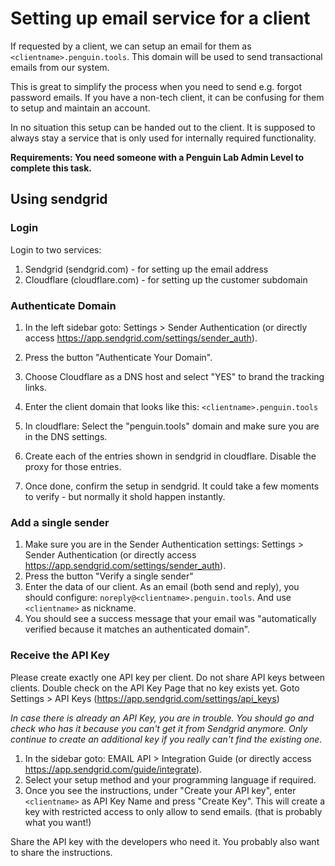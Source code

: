 # Setting up email service for a client

If requested by a client, we can setup an email for them as `<clientname>.penguin.tools`. This domain will be used to send transactional emails from our system.

This is great to simplify the process when you need to send e.g. forgot password emails. If you have a non-tech client, it can be confusing for them to setup and maintain an account.

In no situation this setup can be handed out to the client. It is supposed to always stay a service that is only used for internally required functionality.

**Requirements: You need someone with a Penguin Lab Admin Level to complete this task.**

## Using sendgrid

### Login
Login to two services:
1) Sendgrid (sendgrid.com) - for setting up the email address
2) Cloudflare (cloudflare.com) - for setting up the customer subdomain

### Authenticate Domain

1) In the left sidebar goto: Settings > Sender Authentication (or directly access https://app.sendgrid.com/settings/sender_auth).
2) Press the button "Authenticate Your Domain".
3) Choose Cloudflare as a DNS host and select "YES" to brand the tracking links.
4) Enter the client domain that looks like this: `<clientname>.penguin.tools`

5) In cloudflare: Select the "penguin.tools" domain and make sure you are in the DNS settings.
6) Create each of the entries shown in sendgrid in cloudflare. Disable the proxy for those entries.
7) Once done, confirm the setup in sendgrid. It could take a few moments to verify - but normally it shold happen instantly.

### Add a single sender

1) Make sure you are in the Sender Authentication settings: Settings > Sender Authentication (or directly access https://app.sendgrid.com/settings/sender_auth).
2) Press the button "Verify a single sender"
3) Enter the data of our client. As an email (both send and reply), you should configure: `noreply@<clientname>.penguin.tools`. And use `<clientname>` as nickname.
4) You should see a success message that your email was "automatically verified because it matches an authenticated domain".

### Receive the API Key

Please create exactly one API key per client. Do not share API keys between clients. Double check on the API Key Page that no key exists yet. Goto Settings > API Keys (https://app.sendgrid.com/settings/api_keys)

*In case there is already an API Key, you are in trouble. You should go and check who has it because you can't get it from Sendgrid anymore. Only continue to create an additional key if you really can't find the existing one.*

1) In the sidebar goto: EMAIL API > Integration Guide (or directly access https://app.sendgrid.com/guide/integrate).
2) Select your setup method and your programming language if required.
3) Once you see the instructions, under "Create your API key", enter `<clientname>` as API Key Name and press "Create Key". This will create a key with restricted access to only allow to send emails. (that is probably what you want!)

Share the API key with the developers who need it. You probably also want to share the instructions.
